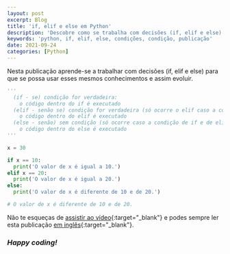 ```yaml
---
layout: post
excerpt: Blog
title: 'if, elif e else em Python'
description: 'Descobre como se trabalha com decisões (if, elif e else) na linguagem de programação Python. Obtém respostas às tuas dúvidas com a teoria e os exemplos apresentados.'
keywords: 'python, if, elif, else, condições, condição, publicação'
date: 2021-09-24
categories: [Python]
---
```


Nesta publicação aprende-se a trabalhar com decisões (if, elif e else) para que se possa usar esses mesmos conhecimentos e assim evoluir.

```python
'''
  (if - se) condição for verdadeira:
    o código dentro do if é executado
  (elif - senão se) condição for verdadeira (só ocorre o elif caso a condição de if seja falsa):
    o código dentro do elif é executado
  (else - senão) sem condição (só ocorre caso a condição de if e de elif sejam falsas):
    o código dentro do else é executado
'''

x = 30

if x == 10:
  print('O valor de x é igual a 10.')
elif x == 20:
  print('O valor de x é igual a 20.')
else:
  print('O valor de x é diferente de 10 e de 20.')

# O valor de x é diferente de 10 e de 20.
```

Não te esqueças de [assistir ao vídeo](https://youtu.be/27pMZOoPRzk){:target="\_blank"} e podes sempre ler esta publicação [em inglês](https://nelsonsilvadev.com/blog/20210924/if-elif-and-else-in-python/){:target="\_blank"}.

### _Happy coding!_
